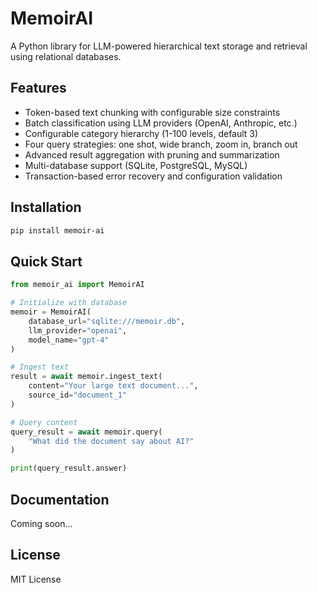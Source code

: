 # MemoirAI

A Python library for LLM-powered hierarchical text storage and retrieval using relational databases.

## Features

- Token-based text chunking with configurable size constraints
- Batch classification using LLM providers (OpenAI, Anthropic, etc.)
- Configurable category hierarchy (1-100 levels, default 3)
- Four query strategies: one shot, wide branch, zoom in, branch out
- Advanced result aggregation with pruning and summarization
- Multi-database support (SQLite, PostgreSQL, MySQL)
- Transaction-based error recovery and configuration validation

## Installation

```bash
pip install memoir-ai
```

## Quick Start

```python
from memoir_ai import MemoirAI

# Initialize with database
memoir = MemoirAI(
    database_url="sqlite:///memoir.db",
    llm_provider="openai",
    model_name="gpt-4"
)

# Ingest text
result = await memoir.ingest_text(
    content="Your large text document...",
    source_id="document_1"
)

# Query content
query_result = await memoir.query(
    "What did the document say about AI?"
)

print(query_result.answer)
```

## Documentation

Coming soon...

## License

MIT License
